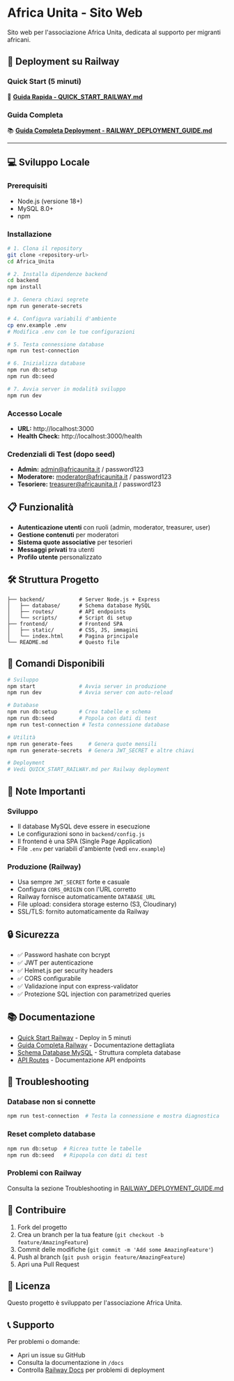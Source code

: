 # Africa Unita - Sito Web

Sito web per l'associazione Africa Unita, dedicata al supporto per migranti africani.

## 🚀 Deployment su Railway

### Quick Start (5 minuti)
📖 **[Guida Rapida - QUICK_START_RAILWAY.md](./QUICK_START_RAILWAY.md)**

### Guida Completa
📚 **[Guida Completa Deployment - RAILWAY_DEPLOYMENT_GUIDE.md](./RAILWAY_DEPLOYMENT_GUIDE.md)**

---

## 💻 Sviluppo Locale

### Prerequisiti
- Node.js (versione 18+)
- MySQL 8.0+
- npm

### Installazione

```bash
# 1. Clona il repository
git clone <repository-url>
cd Africa_Unita

# 2. Installa dipendenze backend
cd backend
npm install

# 3. Genera chiavi segrete
npm run generate-secrets

# 4. Configura variabili d'ambiente
cp env.example .env
# Modifica .env con le tue configurazioni

# 5. Testa connessione database
npm run test-connection

# 6. Inizializza database
npm run db:setup
npm run db:seed

# 7. Avvia server in modalità sviluppo
npm run dev
```

### Accesso Locale
- **URL:** http://localhost:3000
- **Health Check:** http://localhost:3000/health

### Credenziali di Test (dopo seed)
- **Admin:** admin@africaunita.it / password123
- **Moderatore:** moderator@africaunita.it / password123
- **Tesoriere:** treasurer@africaunita.it / password123

## 📋 Funzionalità

- **Autenticazione utenti** con ruoli (admin, moderator, treasurer, user)
- **Gestione contenuti** per moderatori
- **Sistema quote associative** per tesorieri
- **Messaggi privati** tra utenti
- **Profilo utente** personalizzato

## 🛠️ Struttura Progetto

```
├── backend/           # Server Node.js + Express
│   ├── database/      # Schema database MySQL
│   ├── routes/        # API endpoints
│   └── scripts/       # Script di setup
├── frontend/          # Frontend SPA
│   ├── static/        # CSS, JS, immagini
│   └── index.html     # Pagina principale
└── README.md          # Questo file
```

## 🔧 Comandi Disponibili

```bash
# Sviluppo
npm start              # Avvia server in produzione
npm run dev            # Avvia server con auto-reload

# Database
npm run db:setup       # Crea tabelle e schema
npm run db:seed        # Popola con dati di test
npm run test-connection # Testa connessione database

# Utilità
npm run generate-fees     # Genera quote mensili
npm run generate-secrets  # Genera JWT_SECRET e altre chiavi

# Deployment
# Vedi QUICK_START_RAILWAY.md per Railway deployment
```

## 📝 Note Importanti

### Sviluppo
- Il database MySQL deve essere in esecuzione
- Le configurazioni sono in `backend/config.js`
- Il frontend è una SPA (Single Page Application)
- File `.env` per variabili d'ambiente (vedi `env.example`)

### Produzione (Railway)
- Usa sempre `JWT_SECRET` forte e casuale
- Configura `CORS_ORIGIN` con l'URL corretto
- Railway fornisce automaticamente `DATABASE_URL`
- File upload: considera storage esterno (S3, Cloudinary)
- SSL/TLS: fornito automaticamente da Railway

## 🔒 Sicurezza

- ✅ Password hashate con bcrypt
- ✅ JWT per autenticazione
- ✅ Helmet.js per security headers
- ✅ CORS configurabile
- ✅ Validazione input con express-validator
- ✅ Protezione SQL injection con parametrized queries

## 📚 Documentazione

- [Quick Start Railway](./QUICK_START_RAILWAY.md) - Deploy in 5 minuti
- [Guida Completa Railway](./RAILWAY_DEPLOYMENT_GUIDE.md) - Documentazione dettagliata
- [Schema Database MySQL](./backend/database/schema.sql) - Struttura completa database
- [API Routes](./backend/routes/) - Documentazione API endpoints

## 🐛 Troubleshooting

### Database non si connette
```bash
npm run test-connection  # Testa la connessione e mostra diagnostica
```

### Reset completo database
```bash
npm run db:setup  # Ricrea tutte le tabelle
npm run db:seed   # Ripopola con dati di test
```

### Problemi con Railway
Consulta la sezione Troubleshooting in [RAILWAY_DEPLOYMENT_GUIDE.md](./RAILWAY_DEPLOYMENT_GUIDE.md)

## 🤝 Contribuire

1. Fork del progetto
2. Crea un branch per la tua feature (`git checkout -b feature/AmazingFeature`)
3. Commit delle modifiche (`git commit -m 'Add some AmazingFeature'`)
4. Push al branch (`git push origin feature/AmazingFeature`)
5. Apri una Pull Request

## 📄 Licenza

Questo progetto è sviluppato per l'associazione Africa Unita.

## 📞 Supporto

Per problemi o domande:
- Apri un issue su GitHub
- Consulta la documentazione in `/docs`
- Controlla [Railway Docs](https://docs.railway.app) per problemi di deployment